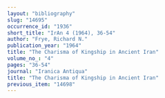 ```yaml
---
layout: "bibliography"
slug: "14695"
occurrence_id: "1936"
short_title: "IrAn 4 (1964), 36-54"
author: "Frye, Richard N."
publication_year: "1964"
title: "The Charisma of Kingship in Ancient Iran"
volume_no_: "4"
pages: "36-54"
journal: "Iranica Antiqua"
title: "The Charisma of Kingship in Ancient Iran"
previous_item: "14698"
---
```

